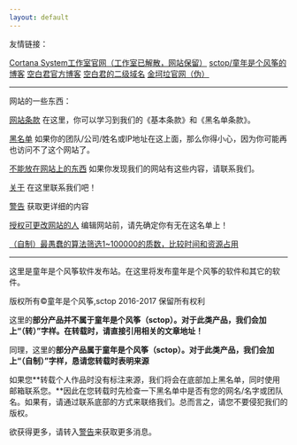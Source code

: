 ```yaml
---
layout: default
---
```


友情链接：

[Cortana System工作室官网（工作室已解散，网站保留）](http://CortanaSystem.icoc.me/) [sctop/童年是个风筝的博客](https://sctop.github.io/) [空白君官方博客](https://a2791595978.github.io/) [空白君的二级域名](https://a2791595978.github.io/Kongbai/) [金坷垃官网（伪）](http://www.shengdiyage.us/)

------

网站的一些东西：

[网站条款](Warning.md) 在这里，你可以学习到我们的《基本条款》和《黑名单条款》。

[黑名单](BlackList.md) 如果你的团队/公司/姓名或IP地址在这上面，那么你得小心，因为你可能再也访问不了这个网站了。

[不能放在网站上的东西](DoNotInputThingsList.md) 如果你发现我们的网站有这些内容，请联系我们。

[关于](About.html) 在这里联系我们吧！

[警告](Warning.md) 获取更详细的内容

[授权可更改网站的人](root.md) 编辑网站前，请先确定你有无在这名单上！

[（自制）最愚蠢的算法筛选1~100000的质数，比较时间和资源占用](/Web/最愚蠢的算法筛选1~100000的质数，比较时间和资源占用.md)

------

这里是童年是个风筝软件发布站。在这里将发布童年是个风筝的软件和其它的软件。

版权所有©童年是个风筝,sctop 2016-2017 保留所有权利

这里的**部分产品并不属于童年是个风筝（sctop）。对于此类产品，我们会加上“（转）”字样。在转载时，请直接引用相关的文章地址！**

同理，这里的**部分产品属于童年是个风筝（sctop）。对于此类产品，我们会加上“（自制）”字样，恳请您转载时表明来源**

如果您**转载个人作品时没有标注来源，我们将会在底部加上黑名单，同时使用邮箱联系您。**因此在您转载时先检查一下黑名单中是否有您的网名/名字或团队名。如果有，请通过联系底部的方式来联络我们。总而言之，请您不要侵犯我们的版权。

欲获得更多，请转入[警告](Warning.md)来获取更多消息。
